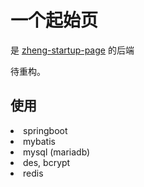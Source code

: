 # 一个起始页

是 <a href="https://github.com/ChenzDNA/zheng-startup-page">zheng-startup-page</a> 的后端

待重构。

## 使用

<li> springboot
<li> mybatis
<li> mysql (mariadb)
<li> des, bcrypt
<li> redis
